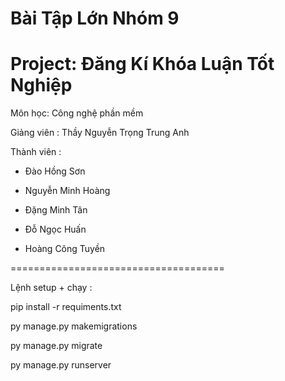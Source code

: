 Bài Tập Lớn Nhóm 9
=====================================

Project: Đăng Kí Khóa Luận Tốt Nghiệp
=====================================

Môn học: Công nghệ phần mềm

Giảng viên : Thầy Nguyễn Trọng Trung Anh

Thành viên :

- Đào Hồng Sơn

- Nguyễn Minh Hoàng

- Đặng Minh Tân

- Đỗ Ngọc Huấn

- Hoàng Công Tuyền


=====================================

Lệnh setup + chạy : 

pip install -r requiments.txt

py manage.py makemigrations

py manage.py migrate

py manage.py runserver
